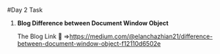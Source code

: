 #Day 2 Task

1. **Blog Difference between Document Window Object**

   The Blog Link :link: =>https://medium.com/@elanchazhian21/difference-between-document-window-object-f12110d6502e